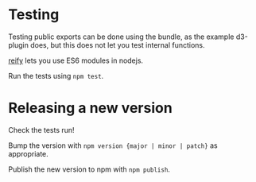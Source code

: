 # Testing

Testing public exports can be done using the bundle, as the example d3-plugin
does, but this does not let you test internal functions.

[reify](https://github.com/benjamn/reify) lets you use ES6 modules in nodejs.

Run the tests using `npm test`.

# Releasing a new version

Check the tests run!

Bump the version with `npm version {major | minor | patch}` as appropriate.

Publish the new version to npm with `npm publish`.
